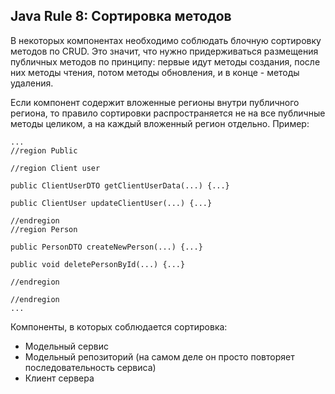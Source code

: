 ## Java Rule 8: Сортировка методов

В некоторых компонентах необходимо соблюдать блочную сортировку методов по CRUD.
Это значит, что нужно придерживаться размещения публичных методов по принципу: первые идут методы создания, после них
методы чтения, потом методы обновления, и в конце - методы удаления.

Если компонент содержит вложенные регионы внутри публичного региона, то правило сортировки распространяется не на все
публичные методы целиком, а на каждый вложенный регион отдельно.
Пример:
```
...
//region Public

//region Client user

public ClientUserDTO getClientUserData(...) {...}

public ClientUser updateClientUser(...) {...}

//endregion
//region Person

public PersonDTO createNewPerson(...) {...}

public void deletePersonById(...) {...}

//endregion

//endregion
...
```

Компоненты, в которых соблюдается сортировка:
- Модельный сервис
- Модельный репозиторий (на самом деле он просто повторяет последовательность сервиса)
- Клиент сервера
